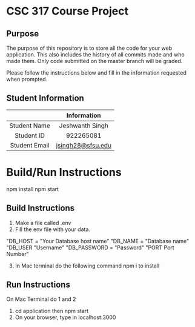 # CSC 317 Course Project

## Purpose

The purpose of this repository is to store all the code for your web application. This also includes the history of all commits made and who made them. Only code submitted on the master branch will be graded.

Please follow the instructions below and fill in the information requested when prompted.

## Student Information

|               | Information   |
|:-------------:|:-------------:|
| Student Name  | Jeshwanth Singh    |
| Student ID    | 922265081  |
| Student Email | jsingh28@sfsu.edu    |



# Build/Run Instructions
npm install npm start

## Build Instructions
1. Make a file called .env
2. Fill the env file with your data.

"DB_HOST = "Your Database host name"
"DB_NAME = "Database name"
"DB_USER "Username"
"DB_PASSWORD = "Password" "PORT Port Number"

3. In Mac terminal do the following command
   npm i to install

## Run Instructions
On Mac Terminal do 1 and 2

1. cd application then npm start
2. On your browser, type in localhost:3000

